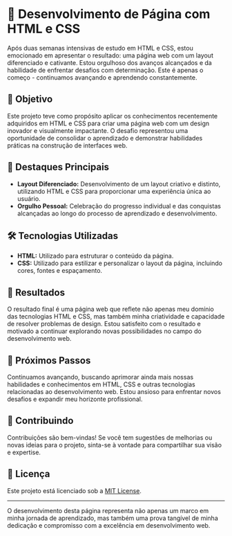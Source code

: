 # 🌟 Desenvolvimento de Página com HTML e CSS

Após duas semanas intensivas de estudo em HTML e CSS, estou emocionado em apresentar o resultado: uma página web com um layout diferenciado e cativante. Estou orgulhoso dos avanços alcançados e da habilidade de enfrentar desafios com determinação. Este é apenas o começo - continuamos avançando e aprendendo constantemente.

## 🎯 Objetivo

Este projeto teve como propósito aplicar os conhecimentos recentemente adquiridos em HTML e CSS para criar uma página web com um design inovador e visualmente impactante. O desafio representou uma oportunidade de consolidar o aprendizado e demonstrar habilidades práticas na construção de interfaces web.

## 💼 Destaques Principais

- **Layout Diferenciado:** Desenvolvimento de um layout criativo e distinto, utilizando HTML e CSS para proporcionar uma experiência única ao usuário.
- **Orgulho Pessoal:** Celebração do progresso individual e das conquistas alcançadas ao longo do processo de aprendizado e desenvolvimento.

## 🛠️ Tecnologias Utilizadas

- **HTML:** Utilizado para estruturar o conteúdo da página.
- **CSS:** Utilizado para estilizar e personalizar o layout da página, incluindo cores, fontes e espaçamento.

## 📄 Resultados

O resultado final é uma página web que reflete não apenas meu domínio das tecnologias HTML e CSS, mas também minha criatividade e capacidade de resolver problemas de design. Estou satisfeito com o resultado e motivado a continuar explorando novas possibilidades no campo do desenvolvimento web.

## 🚀 Próximos Passos

Continuamos avançando, buscando aprimorar ainda mais nossas habilidades e conhecimentos em HTML, CSS e outras tecnologias relacionadas ao desenvolvimento web. Estou ansioso para enfrentar novos desafios e expandir meu horizonte profissional.

## 🤝 Contribuindo

Contribuições são bem-vindas! Se você tem sugestões de melhorias ou novas ideias para o projeto, sinta-se à vontade para compartilhar sua visão e expertise.

## 📄 Licença

Este projeto está licenciado sob a [MIT License](LICENSE).

---

O desenvolvimento desta página representa não apenas um marco em minha jornada de aprendizado, mas também uma prova tangível de minha dedicação e compromisso com a excelência em desenvolvimento web.
